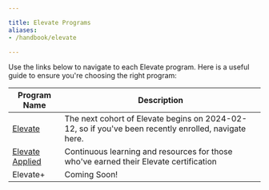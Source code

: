 ```yaml
---

title: Elevate Programs
aliases: 
- /handbook/elevate

---
```


Use the links below to navigate to each Elevate program. Here is a useful guide to ensure you're choosing the right program:

| Program Name | Description |
| ----- | -------- |
| [Elevate](https://handbook.gitlab.com/handbook/people-group/learning-and-development/elevate/elevate/) | The next cohort of Elevate begins on 2024-02-12, so if you've been recently enrolled, navigate here. |
| [Elevate Applied](https://handbook.gitlab.com/handbook/people-group/learning-and-development/elevate/elevate-applied/) | Continuous learning and resources for those who've earned their Elevate certification |
| Elevate+ | Coming Soon! |



